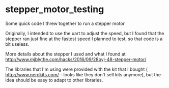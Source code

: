 # stepper_motor_testing
Some quick code I threw together to run a stepper motor

Originally, I intended to use the uart to adjust the speed, but I found that the stepper ran just fine at the fastest speed I planned to test, so that code is a bit useless.

More details about the stepper I used and what I found at http://www.mjblythe.com/hacks/2016/09/28byj-48-stepper-motor/

The libraries that I'm using were provided with the kit that I bought ( http://www.nerdkits.com/ - looks like they don't sell kits anymore), but the idea should be easy to adapt to other libraries.
